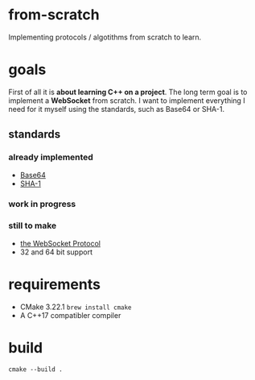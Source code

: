 # from-scratch
Implementing protocols / algotithms from scratch to learn.

# goals
First of all it is **about learning C++ on a project**. The long term goal is to implement a **WebSocket** from scratch. I want to implement everything I need for it myself using the standards, such as Base64 or SHA-1.  

## standards
### already implemented
- [Base64](https://datatracker.ietf.org/doc/html/rfc4648#section-4)
- [SHA-1](https://datatracker.ietf.org/doc/html/rfc3174)
### work in progress
### still to make
- [the WebSocket Protocol](https://datatracker.ietf.org/doc/html/rfc6455)
- 32 and 64 bit support

# requirements
- CMake 3.22.1 `brew install cmake`
- A C++17 compatibler compiler

# build
```
cmake --build .
```